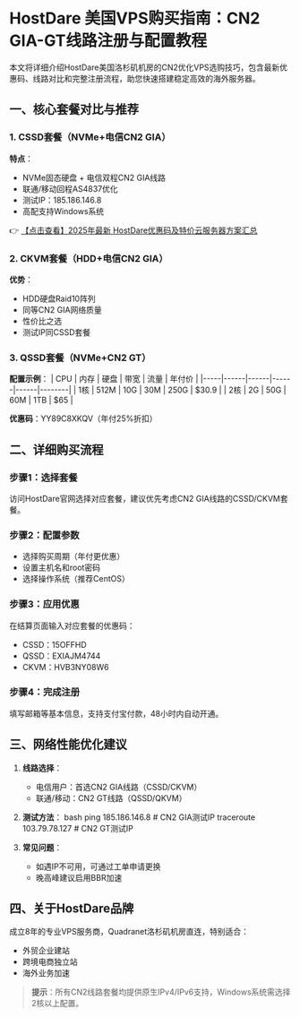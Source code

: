 # HostDare 美国VPS购买指南：CN2 GIA-GT线路注册与配置教程

本文将详细介绍HostDare美国洛杉矶机房的CN2优化VPS选购技巧，包含最新优惠码、线路对比和完整注册流程，助您快速搭建稳定高效的海外服务器。

## 一、核心套餐对比与推荐

### 1. CSSD套餐（NVMe+电信CN2 GIA）
**特点**：  
- NVMe固态硬盘 + 电信双程CN2 GIA线路  
- 联通/移动回程AS4837优化  
- 测试IP：185.186.146.8  
- 高配支持Windows系统  

👉 [【点击查看】2025年最新 HostDare优惠码及特价云服务器方案汇总](https://bit.ly/hostdare)

### 2. CKVM套餐（HDD+电信CN2 GIA）
**优势**：  
- HDD硬盘Raid10阵列  
- 同等CN2 GIA网络质量  
- 性价比之选  
- 测试IP同CSSD套餐  

### 3. QSSD套餐（NVMe+CN2 GT）
**配置示例**：
| CPU | 内存 | 硬盘 | 带宽 | 流量 | 年付价 |
|-----|------|------|------|------|--------|
| 1核 | 512M | 10G  | 30M  | 250G | $30.9  |
| 2核 | 2G   | 50G  | 60M  | 1TB  | $65    |

**优惠码**：YY89C8XKQV（年付25%折扣）

## 二、详细购买流程

### 步骤1：选择套餐
访问HostDare官网选择对应套餐，建议优先考虑CN2 GIA线路的CSSD/CKVM套餐。

### 步骤2：配置参数
- 选择购买周期（年付更优惠）
- 设置主机名和root密码
- 选择操作系统（推荐CentOS）

### 步骤3：应用优惠
在结算页面输入对应套餐的优惠码：
- CSSD：15OFFHD  
- QSSD：EXIAJM4744  
- CKVM：HVB3NY08W6  

### 步骤4：完成注册
填写邮箱等基本信息，支持支付宝付款，48小时内自动开通。

## 三、网络性能优化建议

1. **线路选择**：
   - 电信用户：首选CN2 GIA线路（CSSD/CKVM）
   - 联通/移动：CN2 GT线路（QSSD/QKVM）

2. **测试方法**：
   bash
   ping 185.186.146.8  # CN2 GIA测试IP
   traceroute 103.79.78.127  # CN2 GT测试IP
   

3. **常见问题**：
   - 如遇IP不可用，可通过工单申请更换
   - 晚高峰建议启用BBR加速

## 四、关于HostDare品牌

成立8年的专业VPS服务商，Quadranet洛杉矶机房直连，特别适合：
- 外贸企业建站
- 跨境电商独立站
- 海外业务加速

> **提示**：所有CN2线路套餐均提供原生IPv4/IPv6支持，Windows系统需选择2核以上配置。